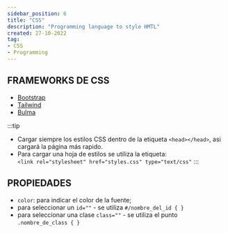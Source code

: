 ```yaml
---
sidebar_position: 6
title: "CSS"
description: "Programming language to style HMTL"
created: 27-10-2022
tag:
- CSS
- Programming
---
```

## FRAMEWORKS DE CSS
- [Bootstrap](https://getbootstrap.com/)
- [Tailwind](https://tailwindcss.com/)
- [Bulma](https://bulma.io/)

:::tip
- Cargar siempre los estilos CSS dentro de la etiqueta  `<head></head>`,  asi cargará la página más rapido.
- Para cargar una hoja de estilos  se utiliza la etiqueta:
`<link rel="stylesheet" href="styles.css" type="text/css"`
:::



## PROPIEDADES

- `color`: para indicar el color de la fuente;
-  para seleccionar un `id=""` -  se utiliza `#/nombre_del_id {
}`
-  para seleccionar una clase `class=""` -  se utiliza el punto `.nombre_de_class {
}`
